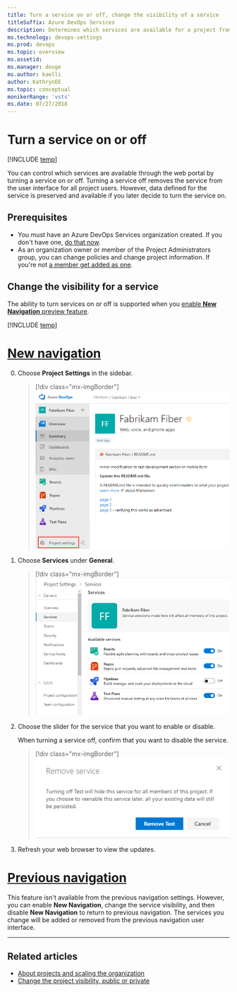 ```yaml
---
title: Turn a service on or off, change the visibility of a service
titleSuffix: Azure DevOps Services
description: Determines which services are available for a project from the the web portal  
ms.technology: devops-settings
ms.prod: devops
ms.topic: overview
ms.assetid: 
ms.manager: douge
ms.author: kaelli
author: KathrynEE
ms.topic: conceptual
monikerRange: 'vsts'
ms.date: 07/27/2018
---
```


# Turn a service on or off 

[!INCLUDE [temp](../../_shared/version-vsts-only.md)]

You can control which services are available through the web portal by turning a service on or off. Turning a service off removes the service from the user interface for all project users. However, data defined for the service is preserved and available if you later decide to turn the service on.  

## Prerequisites

- You must have an Azure DevOps Services organization created. If you don't have one, [do that now](../../user-guide/sign-up-invite-teammates.md).   
- As an organization owner or member of the Project Administrators group, you can change policies and change project information. If you're not [a member get added as one](../security/set-project-collection-level-permissions.md#project-level).

## Change the visibility for a service  

The ability to turn services on or off is supported when you [enable **New Navigation** preview feature](../../project/navigation/preview-features.md). 

[!INCLUDE [temp](../../_shared/navigation.md)] 


# [New navigation](#tab/new-nav)  

0. Choose **Project Settings** in the sidebar.

	> [!div class="mx-imgBorder"]  
	> ![Open project settings](../../_shared/_img/settings/open-project-settings-vert-brn.png)  

0. Choose **Services** under **General**.     

	> [!div class="mx-imgBorder"]  
	> ![Project Settings>General>Services](_img/services/set-service-visibility.png)  

0. Choose the slider for the service that you want to enable or disable.  

	When turning a service off, confirm that you want to disable the service.

	> [!div class="mx-imgBorder"]  
	> ![Disable a service confirmation dialog](_img/services/remove-test-service.png)    

0. Refresh your web browser to view the updates. 


# [Previous navigation](#tab/previous-nav)

This feature isn't available from the previous navigation settings. However, you can enable **New Navigation**, change the service visibility, and then disable **New Navigation** to return to previous navigation. The services you change will be added or removed from the previous navigation user interface. 

---

## Related articles
- [About projects and scaling the organization](../projects/about-projects.md)  
- [Change the project visibility, public or private](../public/make-project-public.md)